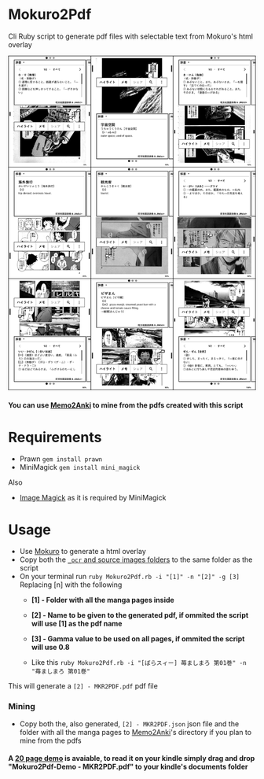 # Mokuro2Pdf
Cli Ruby script to generate pdf files with selectable text from Mokuro's html overlay

<img src="img/Mokuro2Pdf on Kindle.png" width=auto heigth=auto>

#### You can use [Memo2Anki](https://github.com/Kartoffel0/Memo2Anki) to mine from the pdfs created with this script

# Requirements
- Prawn `gem install prawn`
- MiniMagick `gem install mini_magick`

Also
- [Image Magick](https://imagemagick.org/script/download.php) as it is required by MiniMagick

# Usage
- Use [Mokuro](https://github.com/kha-white/mokuro) to generate a html overlay
- Copy both the [`_ocr` and source images folders](https://github.com/Kartoffel0/Mokuro2Pdf/blob/master/img/folders.JPG) to the same folder as the script
- On your terminal run `ruby Mokuro2Pdf.rb -i "[1]" -n "[2]" -g [3]` Replacing [n] with the following
  - **[1] - Folder with all the manga pages inside**

  - **[2] - Name to be given to the generated pdf, if ommited the script will use [1] as the pdf name**

  - **[3] - Gamma value to be used on all pages, if ommited the script will use 0.8**
  - Like this `ruby Mokuro2Pdf.rb -i "[ばらスィー] 苺ましまろ 第01巻" -n "苺ましまろ 第01巻"`
 
 This will generate a `[2] - MKR2PDF.pdf` pdf file

### Mining
- Copy both the, also generated, `[2] - MKR2PDF.json` json file and the folder with all the manga pages to [Memo2Anki](https://github.com/Kartoffel0/Memo2Anki)'s directory if you plan to mine from the pdfs

#### A [20 page demo](https://github.com/Kartoffel0/Mokuro2Pdf/blob/master/Mokuro2Pdf-Demo%20-%20MKR2PDF.pdf) is avaiable, to read it on your kindle simply drag and drop "Mokuro2Pdf-Demo - MKR2PDF.pdf" to your kindle's documents folder
